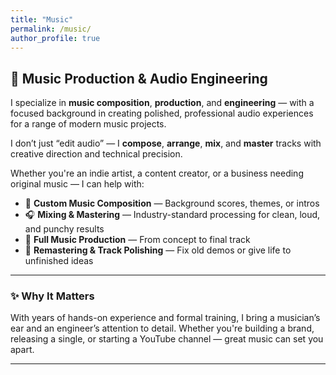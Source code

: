 ```yaml
---
title: "Music"
permalink: /music/
author_profile: true
---
```


## 🎨 Music Production & Audio Engineering

I specialize in **music composition**, **production**, and **engineering** — with a focused background in creating polished, professional audio experiences for a range of modern music projects.

I don’t just “edit audio” — I **compose**, **arrange**, **mix**, and **master** tracks with creative direction and technical precision.

Whether you're an indie artist, a content creator, or a business needing original music — I can help with:

- 🎵 **Custom Music Composition** — Background scores, themes, or intros  
- 🎧 **Mixing & Mastering** — Industry-standard processing for clean, loud, and punchy results  
- 🎹 **Full Music Production** — From concept to final track  
- 📀 **Remastering & Track Polishing** — Fix old demos or give life to unfinished ideas

---

### ✨ Why It Matters

With years of hands-on experience and formal training, I bring a musician’s ear and an engineer’s attention to detail. Whether you're building a brand, releasing a single, or starting a YouTube channel — great music can set you apart.

---

